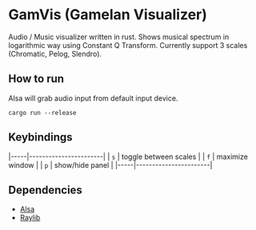 # GamVis (Gamelan Visualizer)

Audio / Music visualizer written in rust. Shows musical spectrum in logarithmic way using Constant Q Transform. Currently support 3 scales (Chromatic, Pelog, Slendro).

## How to run
Alsa will grab audio input from default input device.
```
cargo run --release
```
## Keybindings

|-----|-----------------------|
| `s` | toggle between scales |
| `f` | maximize window       |
| `p` | show/hide panel       |
|-----|-----------------------|

## Dependencies

- [Alsa](https://docs.rs/alsa/latest/alsa/)
- [Raylib](https://docs.rs/raylib/latest/raylib/)
